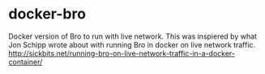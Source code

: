 # docker-bro
Docker version of Bro to run with live network.
This was inspiered by what Jon Schipp wrote about with running Bro in docker on live network traffic. 
http://sickbits.net/running-bro-on-live-network-traffic-in-a-docker-container/
